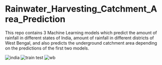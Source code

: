 # Rainwater_Harvesting_Catchment_Area_Prediction

This repo contains 3 Machine Learning models which predict the amount of rainfall in different states of India, amount of rainfall in different districts of West Bengal, and also predicts the underground catchment area depending on the predictions of the first two models.


![india](https://user-images.githubusercontent.com/90722648/202116688-50842fba-dbd8-456e-8460-3f4afc4a79eb.png)
![train test](https://user-images.githubusercontent.com/90722648/202116758-814fe179-f8df-4597-a839-f5619816fe05.png)
![wb](https://user-images.githubusercontent.com/90722648/202116780-9d3c7b09-b151-449a-ba28-3d1b693c761e.png)
